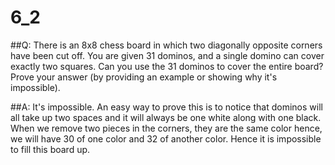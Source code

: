 # 6_2

##Q:
There is an 8x8 chess board in which two diagonally opposite corners have been cut off.  You are given 31 dominos, and a single domino can cover exactly two squares.  Can you use the 31 dominos to cover the entire board?  Prove your answer (by providing an example or showing why it's impossible).

##A:
It's impossible.  An easy way to prove this is to notice that dominos will all take up 	two spaces and it will always be one white along with one black.  When we remove two pieces in the corners, they are the same color hence, we will have 30 of one color and 32 of another color.  Hence it is impossible to fill this board up.
